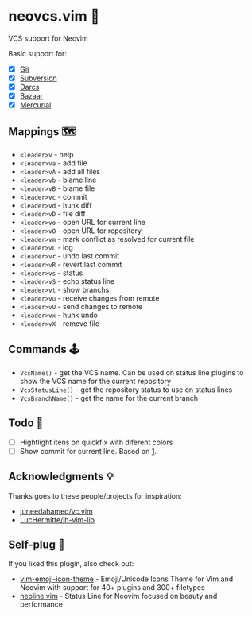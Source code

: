 # neovcs.vim 🌱

VCS support for Neovim

Basic support for:

- [x] [Git](https://git-scm.com)
- [x] [Subversion](https://subversion.apache.org)
- [x] [Darcs](http://darcs.net)
- [x] [Bazaar](https://bazaar.canonical.com)
- [x] [Mercurial](https://www.mercurial-scm.org)

## Mappings 🗺

- `<leader>v` - help
- `<leader>va` - add file
- `<leader>vA` - add all files
- `<leader>vb` - blame line
- `<leader>vB` - blame file
- `<leader>vc` - commit
- `<leader>vd` - hunk diff
- `<leader>vD` - file diff
- `<leader>vo` - open URL for current line
- `<leader>vO` - open URL for repository
- `<leader>vm` - mark conflict as resolved for current file
- `<leader>vL` - log
- `<leader>vr` - undo last commit
- `<leader>vR` - revert last commit
- `<leader>vs` - status
- `<leader>vS` - echo status line
- `<leader>vt` - show branchs
- `<leader>vu` - receive changes from remote
- `<leader>vU` - send changes to remote
- `<leader>vx` - hunk undo
- `<leader>vX` - remove file

## Commands 🕹

- `VcsName()` - get the VCS name. Can be used on status line plugins to show
    the VCS name for the current repository
- `VcsStatusLine()` - get the repository status to use on status lines
- `VcsBranchName()` - get the name for the current branch

## Todo 🚧

- [ ] Hightlight itens on quickfix with diferent colors
- [ ] Show commit for current line. Based on [1](https://www.reddit.com/r/vim/comments/i50pce/how_to_show_commit_that_introduced_current_line/).

## Acknowledgments 💡

Thanks goes to these people/projects for inspiration:

- [juneedahamed/vc.vim](https://github.com/juneedahamed/vc.vim)
- [LucHermitte/lh-vim-lib](https://github.com/LucHermitte/lh-vim-lib)

## Self-plug 🔌

If you liked this plugin, also check out:

- [vim-emoji-icon-theme](https://github.com/adelarsq/vim-emoji-icon-theme) - Emoji/Unicode Icons Theme for Vim and Neovim with support for 40+ plugins and 300+ filetypes
- [neoline.vim](https://github.com/adelarsq/neoline.vim) - Status Line for Neovim focused on beauty and performance

